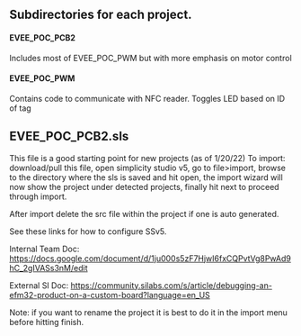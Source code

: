 ## Subdirectories for each project.

#### EVEE_POC_PCB2
Includes most of EVEE_POC_PWM but with more emphasis on motor control

#### EVEE_POC_PWM
Contains code to communicate with NFC reader. Toggles LED based on ID of tag

## EVEE_POC_PCB2.sls
This file is a good starting point for new projects (as of 1/20/22)
To import: download/pull this file, open simplicity studio v5, go to file>import, browse to the directory where the sls is saved and hit open, the import wizard will now show the project under detected projects, finally hit next to proceed through import.

After import delete the src file within the project if one is auto generated.

See these links for how to configure SSv5.

Internal Team Doc:
https://docs.google.com/document/d/1ju000s5zF7HjwI6fxCQPvtVg8PwAd9hC_2gIVASs3nM/edit

External SI Doc:
https://community.silabs.com/s/article/debugging-an-efm32-product-on-a-custom-board?language=en_US   

Note: if you want to rename the project it is best to do it in the import menu before hitting finish. 
